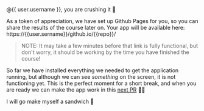 @{{ user.username }}, you are crushing it 💪

As a token of appreciation, we have set up Github Pages for you, so you can share the results of the course later on. Your app will be available here: https://{{user.sername}}/github.io/{{repo}}/

> NOTE: It may take a few minutes before that link is fully functional, but don't worry, it should be working by the time
> you have finished the course!

So far we have installed everything we needed to get the application running, but although we can see _something_ on the screen, it is not functioning yet. This is the perfect moment for a short break, and when you are ready we can make the app work in this [next PR]({{next_pr}}) 👩‍🔬

I will go make myself a sandwich 🥪
